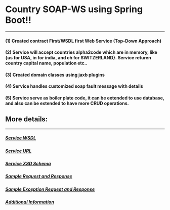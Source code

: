 
# Country SOAP-WS using Spring Boot!!
--------------------------------------

#### (1) Created contract First/WSDL first Web Service (Top-Down Approach)
#### (2) Service will accept countries alpha2code which are in memory, like {us for USA, in for india, and ch for SWITZERLAND}. Service returen country capital name, population etc..
#### (3) Created domain classes using jaxb plugins
#### (4) Service handles customized soap fault message with details
#### (5) Service serve as boiler plate code, it can be extended to use database, and also can be extended to have more CRUD operations.







## More details:
--------------------------------------
##### [Service WSDL](http://localhost:8091/soap-ws/country.wsdl)
##### [Service URL](http://localhost:8091/soap-ws)
##### [Service XSD Schema](https://github.com/DRModi/springboot-soap-country-api/blob/master/src/main/resources/country.xsd)
##### [Sample Request and Response](https://github.com/DRModi/springboot-soap-country-api/blob/master/src/main/resources/soap-request_response-usa.xml)
##### [Sample Exception Request and Response](https://github.com/DRModi/springboot-soap-country-api/blob/master/src/main/resources/soap-exception-usa.xml)

##### [Additional Information](https://github.com/DRModi/springboot-soap-country-api/blob/master/additionalInformation)
